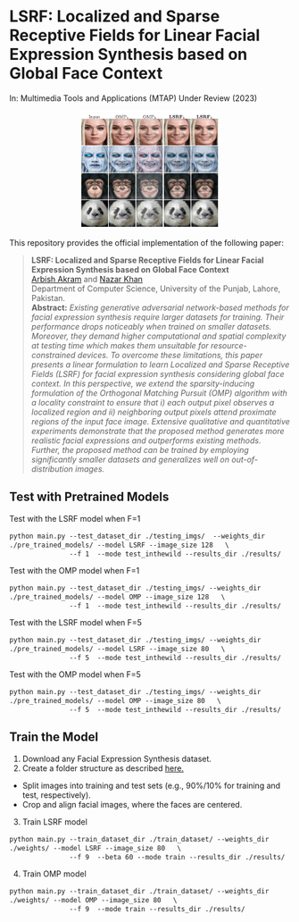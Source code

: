 # LSRF: Localized and Sparse Receptive Fields for Linear Facial Expression Synthesis based on Global Face Context 
In: Multimedia Tools and Applications (MTAP) Under Review (2023)

<p align="center"><img width="50%" src="imgs/main.png" /></p>

This repository provides the official implementation of the following paper:
> **LSRF: Localized and Sparse Receptive Fields for Linear Facial Expression Synthesis based on Global Face Context**<br>
> [Arbish Akram](https://arbishakram.github.io/) and [Nazar Khan](http://faculty.pucit.edu.pk/nazarkhan/) <br>
> Department of Computer Science, University of the Punjab, Lahore, Pakistan.<br>
> **Abstract:** *Existing generative adversarial network-based methods for facial expression synthesis require larger datasets for training. Their performance drops noticeably when trained on smaller datasets. Moreover, they demand higher computational and spatial complexity at testing time which makes them unsuitable for resource-constrained devices. To overcome these limitations, this paper presents a linear formulation to learn Localized and Sparse Receptive Fields (LSRF) for facial expression synthesis considering global face context. In this perspective, we extend the sparsity-inducing formulation of the Orthogonal Matching Pursuit (OMP) algorithm with a locality constraint to ensure that i) each output pixel observes a localized region and ii) neighboring output pixels attend proximate regions of the input face image. Extensive qualitative and quantitative experiments demonstrate that the proposed method generates more realistic facial expressions and outperforms existing methods. Further, the proposed method can be trained by  employing significantly smaller datasets and generalizes well on out-of-distribution images.*

## Test with Pretrained Models
Test with the LSRF model when F=1
```
python main.py --test_dataset_dir ./testing_imgs/  --weights_dir ./pre_trained_models/ --model LSRF --image_size 128   \
               --f 1  --mode test_inthewild --results_dir ./results/                               
```
Test with the OMP model when F=1
```
python main.py --test_dataset_dir ./testing_imgs/ --weights_dir ./pre_trained_models/ --model OMP --image_size 128   \
               --f 1  --mode test_inthewild --results_dir ./results/                               
```
Test with the LSRF model when F=5
```
python main.py --test_dataset_dir ./testing_imgs/ --weights_dir ./pre_trained_models/ --model LSRF --image_size 80   \
               --f 5  --mode test_inthewild --results_dir ./results/                               
```
Test with the OMP model when F=5
```
python main.py --test_dataset_dir ./testing_imgs/ --weights_dir ./pre_trained_models/ --model OMP --image_size 80   \
               --f 5  --mode test_inthewild --results_dir ./results/                               
```

## Train the Model

1. Download any Facial Expression Synthesis dataset.
2. Create a folder structure as described [here.](https://github.com/arbishakram/masked_regression_code/blob/master/images/folder_structure.png)
 - Split images into training and test sets (e.g., 90\%/10\% for training and test, respectively).  
 - Crop and align facial images, where the faces are centered.
3. Train LSRF model
```
python main.py --train_dataset_dir ./train_dataset/ --weights_dir ./weights/ --model LSRF --image_size 80   \
               --f 9  --beta 60 --mode train --results_dir ./results/                                
```

4. Train OMP model
```
python main.py --train_dataset_dir ./train_dataset/ --weights_dir ./weights/ --model OMP --image_size 80   \
               --f 9  --mode train --results_dir ./results/                                
```
